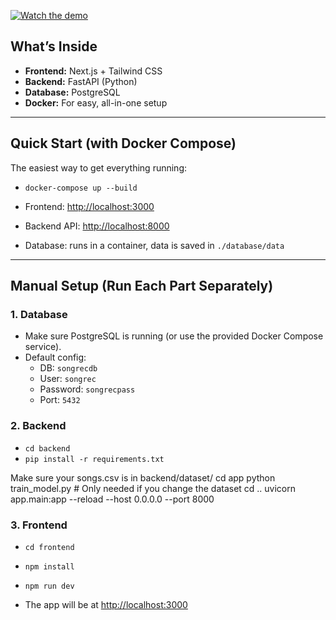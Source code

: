 
[![Watch the demo](https://img.youtube.com/vi/9X39FFr7AYM/maxresdefault.jpg)](https://youtu.be/9X39FFr7AYM)

## What’s Inside

- **Frontend:** Next.js + Tailwind CSS
- **Backend:** FastAPI (Python) 
- **Database:** PostgreSQL 
- **Docker:** For easy, all-in-one setup 

---

## Quick Start (with Docker Compose)

The easiest way to get everything running:

- `docker-compose up --build`

- Frontend: [http://localhost:3000](http://localhost:3000)
- Backend API: [http://localhost:8000](http://localhost:8000)
- Database: runs in a container, data is saved in `./database/data`

---

## Manual Setup (Run Each Part Separately)

### 1. Database

- Make sure PostgreSQL is running (or use the provided Docker Compose service).
- Default config:
  - DB: `songrecdb`
  - User: `songrec`
  - Password: `songrecpass`
  - Port: `5432`

### 2. Backend

- `cd backend`
- `pip install -r requirements.txt`

Make sure your songs.csv is in backend/dataset/
cd app
python train_model.py # Only needed if you change the dataset
cd ..
uvicorn app.main:app --reload --host 0.0.0.0 --port 8000

### 3. Frontend

- `cd frontend`
- `npm install`
- `npm run dev`

- The app will be at [http://localhost:3000](http://localhost:3000)




